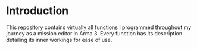 # Introduction
This repository contains virtually all functions I programmed throughout my journey as a mission editor in Arma 3. Every function has its description detailing its inner workings for ease of use. 
